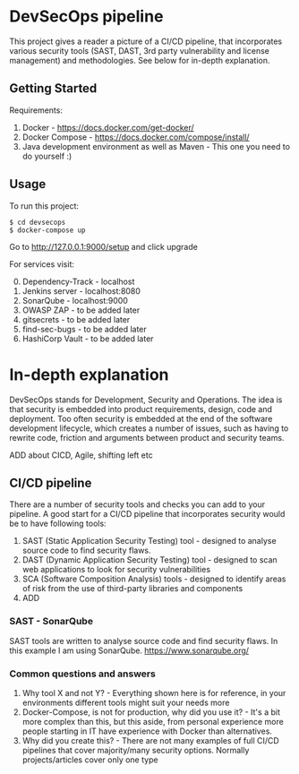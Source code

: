 # DevSecOps pipeline

This project gives a reader a picture of a CI/CD pipeline, that incorporates various security tools (SAST, DAST, 3rd party vulnerability and license management) and methodologies.
See below for in-depth explanation.

## Getting Started

Requirements:
1) Docker - 
https://docs.docker.com/get-docker/
2) Docker Compose - https://docs.docker.com/compose/install/
3) Java development environment as well as Maven - This one you need to do yourself :)

## Usage
To run this project:

```
$ cd devsecops
$ docker-compose up
```
Go to http://127.0.0.1:9000/setup and click upgrade

For services visit:

0) Dependency-Track - localhost
1) Jenkins server - localhost:8080
2) SonarQube - localhost:9000 
3) OWASP ZAP - to be added later
4) gitsecrets - to be added later
5) find-sec-bugs - to be added later
6) HashiCorp Vault - to be added later

# In-depth explanation

DevSecOps stands for Development, Security and Operations. The idea is that security is embedded into product requirements, design, code and deployment.
Too often security is embedded at the end of the software development lifecycle, which creates a number of issues, such as having to rewrite code, friction and arguments between product and security teams.

ADD about CICD, Agile, shifting left etc


## CI/CD pipeline

There are a number of security tools and checks you can add to your pipeline. 
A good start for a CI/CD pipeline that incorporates security would be to have following tools:
1) SAST (Static Application Security Testing) tool - designed to analyse source code to find security flaws.
2) DAST (Dynamic Application Security Testing) tool - designed to scan web applications to look for security vulnerabilities
3) SCA (Software Composition Analysis) tools - designed to identify areas of risk from the use of third-party libraries and components
4) ADD

### SAST - SonarQube

SAST tools are written to analyse source code and find security flaws. In this example I am using SonarQube. https://www.sonarqube.org/




### Common questions and answers
1) Why tool X and not Y? - Everything shown here is for reference, in your environments different tools might suit your needs more
2) Docker-Compose, is not for production, why did you use it? - It's a bit more complex than this, but this aside, from personal experience more people starting in IT have experience with Docker than alternatives.
3) Why did you create this? - There are not many examples of full CI/CD pipelines that cover majority/many security options. Normally projects/articles cover only one type